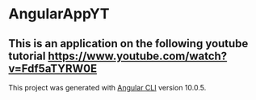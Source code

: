 # AngularAppYT

## This is an application on the following youtube tutorial https://www.youtube.com/watch?v=Fdf5aTYRW0E

This project was generated with [Angular CLI](https://github.com/angular/angular-cli) version 10.0.5.
